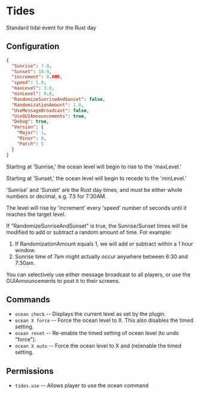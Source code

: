 # Tides
Standard tidal event for the Rust day

## Configuration

```json
{
  "Sunrise": 7.0,
  "Sunset": 18.0,
  "increment": 0.005,
  "speed": 1.0,
  "maxLevel": 3.0,
  "minLevel": 0.0,
  "RandomizeSunriseAndSunset": false,
  "RandomizationAmount": 1.0,
  "UseMessageBroadcast": false,
  "UseGUIAnnouncements": true,
  "Debug": true,
  "Version": {
    "Major": 1,
    "Minor": 0,
    "Patch": 5
  }
}
```

Starting at 'Sunrise,' the ocean level will begin to rise to the 'maxLevel.'

Starting at 'Sunset,' the ocean level will begin to recede to the 'minLevel.'

'Sunrise' and 'Sunset' are the Rust day times, and must be either whole numbers or decimal, e.g. 7.5 for 7:30AM.

The level will rise by 'increment' every 'speed' number of seconds until it reaches the target level.

If "RandomizeSunriseAndSunset" is true, the Sunrise/Sunset times will be modified to add or subtract a random amount of time.  For example:

  1. If RandomizationAmount equals 1, we will add or subtract within a 1 hour window.
  2. Sunrise time of 7am might actually occur anywhere between 6:30 and 7:30am.

You can selectively use either message broadcast to all players, or use the GUIAnnouncements to post it to their screens.

## Commands

- `ocean check` -- Displays the current level as set by the plugin.
- `ocean X force` -- Force the ocean level to X.  This also disables the timed setting.
- `ocean reset` -- Re-enable the timed setting of ocean level (to undo "force").
- `ocean X auto` -- Force the ocean level to X and (re)enable the timed setting.

## Permissions

- `tides.use` -- Allows player to use the ocean command
